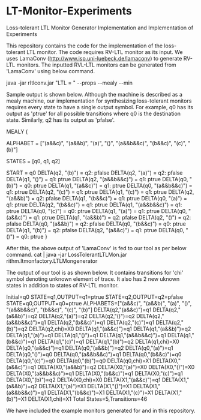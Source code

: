 # LT-Monitor-Experiments
Loss-tolerant LTL Monitor Generator Implementation and Implementation of Experiments

This repository contains the code for the implementation of the loss-tolerant LTL monitor. The code requires RV-LTL monitor as its input. We uses LamaConv (http://www.isp.uni-luebeck.de/lamaconv) to generate RV-LTL monitors. 
The inputted RVL-LTL monitors can be generated from 'LamaConv' using below command.

java -jar rltlconv.jar "LTL = [](a->[](b-><>c))" --props --mealy --min 

Sample output is shown below. Although the machine is described as a mealy machine, our implementation for synthesizing  loss-tolerant monitors requires every state to have a single output symbol. For example, q0 has its output as 'ptrue' for all possible transitions where q0 is the destination state. Similarly, q2 has its output as 'pfalse'.

MEALY {

  ALPHABET = ["(a&&c)", "(a&&b)", "(a)", "()", "(a&&b&&c)", "(b&&c)", "(c)", "(b)"]
  
  STATES = [q0, q1, q2]
  
  START = q0
  DELTA(q2, "(b)") = q2: pfalse
  DELTA(q2, "(a)") = q2: pfalse
  DELTA(q1, "()") = q1: ptrue
  DELTA(q2, "(a&&b&&c)") = q1: ptrue
  DELTA(q0, "(b)") = q0: ptrue
  DELTA(q1, "(a&&c)") = q1: ptrue
  DELTA(q0, "(a&&b&&c)") = q1: ptrue
  DELTA(q2, "(c)") = q1: ptrue
  DELTA(q1, "(c)") = q1: ptrue
  DELTA(q2, "(a&&b)") = q2: pfalse
  DELTA(q1, "(b&&c)") = q1: ptrue
  DELTA(q0, "(a)") = q1: ptrue
  DELTA(q2, "(b&&c)") = q1: ptrue
  DELTA(q1, "(a&&b&&c)") = q1: ptrue
  DELTA(q0, "(c)") = q0: ptrue
  DELTA(q1, "(a)") = q1: ptrue
  DELTA(q0, "(a&&c)") = q1: ptrue
  DELTA(q1, "(a&&b)") = q2: pfalse
  DELTA(q2, "()") = q2: pfalse
  DELTA(q0, "(a&&b)") = q2: pfalse
  DELTA(q0, "(b&&c)") = q0: ptrue
  DELTA(q1, "(b)") = q2: pfalse
  DELTA(q2, "(a&&c)") = q1: ptrue
  DELTA(q0, "()") = q0: ptrue
}

After this, the above output of 'LamaConv' is fed to our tool as per below command. 
cat <RV-LTL-Mon> | java -jar LossTolerantLTLMon.jar rithm.ltmonfactory.LTLMongenerator

The output of our tool is as shown below. It contains transitions for 'chi' symbol denoting unknown element of trace.
It also has 2 new uknown states in addition to states of RV-LTL monitor.

Initial=q0
STATE=q1,OUTPUT=q1=ptrue
STATE=q2,OUTPUT=q2=pfalse
STATE=q0,OUTPUT=q0=ptrue
ALPHABETS=["(a&&c)", "(a&&b)", "(a)", "()", "(a&&b&&c)", "(b&&c)", "(c)", "(b)"]
DELTA(q2,"(a&&c)")=q1
DELTA(q2,"(a&&b)")=q2
DELTA(q2,"(a)")=q2
DELTA(q2,"()")=q2
DELTA(q2,"(a&&b&&c)")=q1
DELTA(q2,"(b&&c)")=q1
DELTA(q2,"(c)")=q1
DELTA(q2,"(b)")=q2
DELTA(q2,chi)=X0
DELTA(q1,"(a&&c)")=q1
DELTA(q1,"(a&&b)")=q2
DELTA(q1,"(a)")=q1
DELTA(q1,"()")=q1
DELTA(q1,"(a&&b&&c)")=q1
DELTA(q1,"(b&&c)")=q1
DELTA(q1,"(c)")=q1
DELTA(q1,"(b)")=q2
DELTA(q1,chi)=X0
DELTA(q0,"(a&&c)")=q1
DELTA(q0,"(a&&b)")=q2
DELTA(q0,"(a)")=q1
DELTA(q0,"()")=q0
DELTA(q0,"(a&&b&&c)")=q1
DELTA(q0,"(b&&c)")=q0
DELTA(q0,"(c)")=q0
DELTA(q0,"(b)")=q0
DELTA(q0,chi)=X1
DELTA(X0,"(a&&c)")=q1
DELTA(X0,"(a&&b)")=q2
DELTA(X0,"(a)")=X0
DELTA(X0,"()")=X0
DELTA(X0,"(a&&b&&c)")=q1
DELTA(X0,"(b&&c)")=q1
DELTA(X0,"(c)")=q1
DELTA(X0,"(b)")=q2
DELTA(X0,chi)=X0
DELTA(X1,"(a&&c)")=q1
DELTA(X1,"(a&&b)")=q2
DELTA(X1,"(a)")=X1
DELTA(X1,"()")=X1
DELTA(X1,"(a&&b&&c)")=q1
DELTA(X1,"(b&&c)")=X1
DELTA(X1,"(c)")=X1
DELTA(X1,"(b)")=X1
DELTA(X1,chi)=X1
Total States=5,Transitions=46

We have included the example monitors generated for [](a->[](b-><>c)) and [](a-><>b) in this repository.

